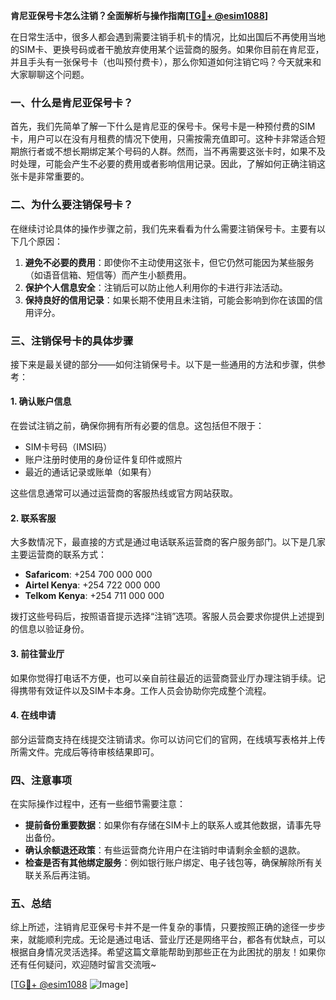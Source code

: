 **肯尼亚保号卡怎么注销？全面解析与操作指南[[TG💪+ @esim1088](https://t.me/s/esim1088)]**

在日常生活中，很多人都会遇到需要注销手机卡的情况，比如出国后不再使用当地的SIM卡、更换号码或者干脆放弃使用某个运营商的服务。如果你目前在肯尼亚，并且手头有一张保号卡（也叫预付费卡），那么你知道如何注销它吗？今天就来和大家聊聊这个问题。

### 一、什么是肯尼亚保号卡？

首先，我们先简单了解一下什么是肯尼亚的保号卡。保号卡是一种预付费的SIM卡，用户可以在没有月租费的情况下使用，只需按需充值即可。这种卡非常适合短期旅行者或不想长期绑定某个号码的人群。然而，当不再需要这张卡时，如果不及时处理，可能会产生不必要的费用或者影响信用记录。因此，了解如何正确注销这张卡是非常重要的。

### 二、为什么要注销保号卡？

在继续讨论具体的操作步骤之前，我们先来看看为什么需要注销保号卡。主要有以下几个原因：

1. **避免不必要的费用**：即使你不主动使用这张卡，但它仍然可能因为某些服务（如语音信箱、短信等）而产生小额费用。
2. **保护个人信息安全**：注销后可以防止他人利用你的卡进行非法活动。
3. **保持良好的信用记录**：如果长期不使用且未注销，可能会影响到你在该国的信用评分。

### 三、注销保号卡的具体步骤

接下来是最关键的部分——如何注销保号卡。以下是一些通用的方法和步骤，供参考：

#### 1. 确认账户信息
在尝试注销之前，确保你拥有所有必要的信息。这包括但不限于：
- SIM卡号码（IMSI码）
- 账户注册时使用的身份证件复印件或照片
- 最近的通话记录或账单（如果有）

这些信息通常可以通过运营商的客服热线或官方网站获取。

#### 2. 联系客服
大多数情况下，最直接的方式是通过电话联系运营商的客户服务部门。以下是几家主要运营商的联系方式：
- **Safaricom**: +254 700 000 000
- **Airtel Kenya**: +254 722 000 000
- **Telkom Kenya**: +254 711 000 000

拨打这些号码后，按照语音提示选择“注销”选项。客服人员会要求你提供上述提到的信息以验证身份。

#### 3. 前往营业厅
如果你觉得打电话不方便，也可以亲自前往最近的运营商营业厅办理注销手续。记得携带有效证件以及SIM卡本身。工作人员会协助你完成整个流程。

#### 4. 在线申请
部分运营商支持在线提交注销请求。你可以访问它们的官网，在线填写表格并上传所需文件。完成后等待审核结果即可。

### 四、注意事项

在实际操作过程中，还有一些细节需要注意：
- **提前备份重要数据**：如果你有存储在SIM卡上的联系人或其他数据，请事先导出备份。
- **确认余额退还政策**：有些运营商允许用户在注销时申请剩余金额的退款。
- **检查是否有其他绑定服务**：例如银行账户绑定、电子钱包等，确保解除所有关联关系后再注销。

### 五、总结

综上所述，注销肯尼亚保号卡并不是一件复杂的事情，只要按照正确的途径一步步来，就能顺利完成。无论是通过电话、营业厅还是网络平台，都各有优缺点，可以根据自身情况灵活选择。希望这篇文章能帮助到那些正在为此困扰的朋友！如果你还有任何疑问，欢迎随时留言交流哦~

[[TG💪+ @esim1088](https://t.me/s/esim1088) ![Image](https://i.postimg.cc/4NQfJmqS/Snipaste-2025-05-13-00-14-12.png)]
